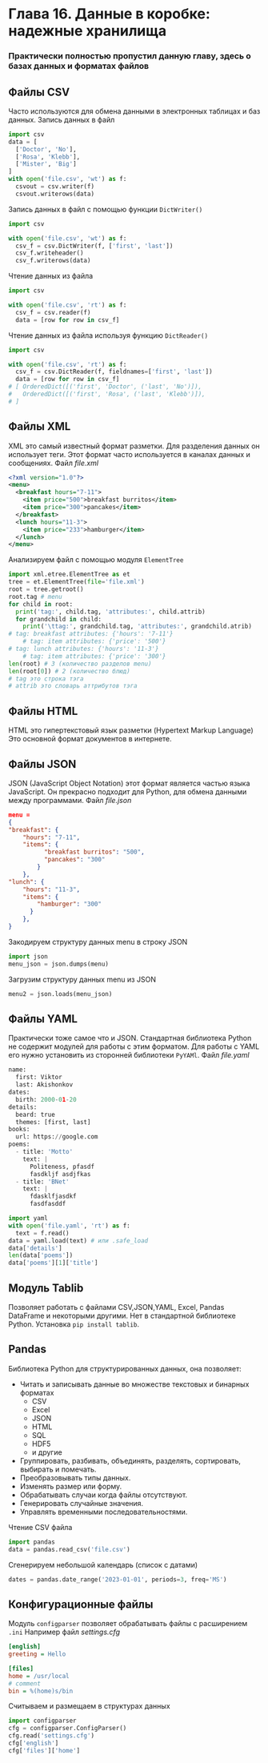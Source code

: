 # Глава 16. Данные в коробке: надежные хранилища
### Практически полностью пропустил данную главу, здесь о базах данных и форматах файлов

## Файлы CSV
Часто используются для обмена данными в электронных таблицах и баз данных.
Запись данных в файл
```python
import csv
data = [
  ['Doctor', 'No'],
  ['Rosa', 'Klebb'],
  ['Mister', 'Big']
]
with open('file.csv', 'wt') as f:
  csvout = csv.writer(f)
  csvout.writerows(data)
```
Запись данных в файл с помощью функции `DictWriter()`
```python
import csv

with open('file.csv', 'wt') as f:
  csv_f = csv.DictWriter(f, ['first', 'last'])
  csv_f.writeheader()
  csv_f.writerows(data)
```
Чтение данных из файла
```python
import csv

with open('file.csv', 'rt') as f:
  csv_f = csv.reader(f)
  data = [row for row in csv_f]
```
Чтение данных из файла используя функцию `DictReader()`
```python
import csv

with open('file.csv', 'rt') as f:
  csv_f = csv.DictReader(f, fieldnames=['first', 'last'])
  data = [row for row in csv_f]
# [ OrderedDict([('first', 'Doctor', ('last', 'No')]),
#   OrderedDict([('first', 'Rosa', ('last', 'Klebb')]),
# ]
```

## Файлы XML
XML это самый известный формат разметки.
Для разделения данных он использует теги.
Этот формат часто используется в каналах данных и сообщениях.
Файл _file.xml_
```xml
<?xml version="1.0"?>
<menu>
  <breakfast hours="7-11">
    <item price="500">breakfast burritos</item>
    <item price="300">pancakes</item>
  </breakfast>
  <lunch hours="11-3">
    <item price="233">hamburger</item>
  </lunch>
</menu>
```
Анализируем файл с помощью модуля `ElementTree`
```python
import xml.etree.ElementTree as et
tree = et.ElementTree(file='file.xml')
root = tree.getroot()
root.tag # menu
for child in root:
  print('tag:', child.tag, 'attributes:', child.attrib)
  for grandchild in child:
    print('\ttag:', grandchild.tag, 'attributes:', grandchild.atrib)
# tag: breakfast attributes: {'hours': '7-11'}
    # tag: item attributes: {'price': '500'}
# tag: lunch attributes: {'hours': '11-3'}
    # tag: item attributes: {'price': '300'}
len(root) # 3 (количество разделов menu)
len(root[0]) # 2 (количество блюд)
# tag это строка тэга
# attrib это словарь аттрибутов тэга
```

## Файлы HTML
HTML это гипертекстовый язык разметки (Hypertext Markup Language)
Это основной формат документов в интернете.

## Файлы JSON
JSON (JavaScript Object Notation) этот формат является частью языка JavaScript.
Он прекрасно подходит для Python, для обмена данными между программами.
Файл _file.json_
```json
menu =
{
"breakfast": {
    "hours": "7-11",
    "items": {
	      "breakfast burritos": "500",
	      "pancakes": "300"
	    }
    },
"lunch": {
    "hours": "11-3",
    "items": {
	    "hamburger": "300"
	  }
    },
}
```
Закодируем структуру данных menu в строку JSON
```python
import json
menu_json = json.dumps(menu)
```
Загрузим структуру данных menu из JSON
```python
menu2 = json.loads(menu_json)
```

## Файлы YAML
Практически тоже самое что и JSON.
Стандартная библиотека Python не содержит модулей для работы с этим форматом.
Для работы с YAML его нужно установить из сторонней библиотеки `PyYAMl`.
Файл _file.yaml_
```python
name:
  first: Viktor
  last: Akishonkov
dates:
  birth: 2000-01-20
details:
  beard: true
  themes: [first, last]
books:
  url: https://google.com
poems:
  - title: 'Motto'
    text: |
      Politeness, pfasdf
      fasdkljf asdjfkas
  - title: 'BNet'
    text: |
      fdasklfjasdkf
      fasdfasddf
```
```python
import yaml
with open('file.yaml', 'rt') as f:
  text = f.read()
data = yaml.load(text) # или .safe_load
data['details']
len(data['poems'])
data['poems'][1]['title']
```

## Модуль Tablib
Позволяет работать с файлами CSV,JSON,YAML, Excel, Pandas DataFrame и некоторыми другими.
Нет в стандартной библиотеке Python.
Установка `pip install tablib`.

## Pandas
Библиотека Python для структурированных данных, она позволяет:
- Читать и записывать данные во множестве текстовых и бинарных форматах
  - CSV
  - Excel
  - JSON
  - HTML
  - SQL
  - HDF5
  - и другие
- Группировать, разбивать, объединять, разделять, сортировать, выбирать и помечать.
- Преобразовывать типы данных.
- Изменять размер или форму.
- Обрабатывать случаи когда файлы отсутствуют.
- Генерировать случайные значения.
- Управлять временными последовательностями.

Чтение CSV файла
```python
import pandas
data = pandas.read_csv('file.csv')
```
Сгенерируем небольшой календарь (список с датами)
```python
dates = pandas.date_range('2023-01-01', periods=3, freq='MS')
```

## Конфигурационные файлы
Модуль `configparser` позволяет обрабатывать файлы с расширением `.ini`
Например файл _settings.cfg_
```cfg
[english]
greeting = Hello

[files]
home = /usr/local
# comment
bin = %(home)s/bin
```
Считываем и размещаем в структурах данных
```python
import configparser
cfg = configparser.ConfigParser()
cfg.read('settings.cfg')
cfg['english']
cfg['files']['home']
```
